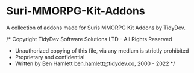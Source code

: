 # Suri-MMORPG-Kit-Addons
A collection of addons made for Suris MMORPG Kit Addons by TidyDev.

/* Copyright TidyDev Software Solutions LTD - All Rights Reserved
 * Unauthorized copying of this file, via any medium is strictly prohibited
 * Proprietary and confidential
 * Written by Ben Hamlett <ben.hamlett@tidydev.co>, 2000 - 2022
 */

